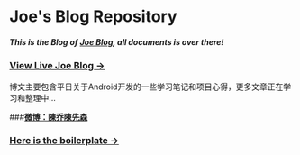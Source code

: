 # Joe's Blog Repository

##### This is the Blog of [Joe Blog](https://github.com/mrjoechen/mrjoechen.github.io), all documents is over there!


### [View Live Joe Blog &rarr;](http://jctech.cc)


博文主要包含平日关于Android开发的一些学习笔记和项目心得，更多文章正在学习和整理中...



###**[微博：陳乔陳先森](http://weibo.com/543468047)**

### [Here is the boilerplate &rarr;](http://huangxuan.me/huxblog-boilerplate/)
